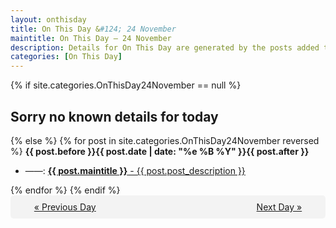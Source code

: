 ```yaml
---
layout: onthisday
title: On This Day &#124; 24 November
maintitle: On This Day — 24 November
description: Details for On This Day are generated by the posts added to the website so the content is subject to changes/updates over time.
categories: [On This Day]
---
```


{% if site.categories.OnThisDay24November == null %}
<h2>Sorry no known details for today</h2>
{% else %}
{% for post in site.categories.OnThisDay24November reversed %}
<strong>{{ post.before }}{{ post.date | date: "%e %B %Y" }}{{ post.after }}</strong>
<ul>
<li> ——: <a class="{{ post.class }}" href="{{ post.url }}"><strong>{{ post.maintitle }}</strong> - {{ post.post_description }}</a></li>
</ul>
{% endfor %}
{% endif %}
<br />
<div style="background-color: #f3f3f3; padding: 10px; border-radius: 5px; text-align: center; display: flex; justify-content: space-evenly;">
<a href="/onthisday/11/11-23">« Previous Day</a>
<span style="visibility:hidden;">[ Visit Leap Year February 29 ]</span>
<a href="/onthisday/11/11-25">Next Day »</a>
</div>
